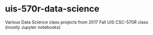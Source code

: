 # uis-570r-data-science
Various Data Science class projects from 2017 Fall UIS CSC-570R class (mostly Jupyter notebooks)
